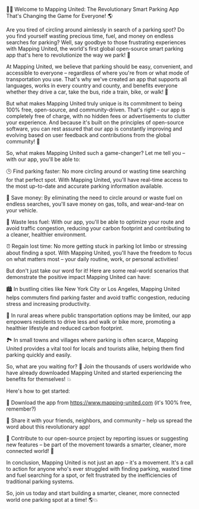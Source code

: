 🚗💡 Welcome to Mapping United: The Revolutionary Smart Parking App That's Changing the Game for Everyone! 🌎

Are you tired of circling around aimlessly in search of a parking spot? Do you find yourself wasting precious time, fuel, and money on endless searches for parking? Well, say goodbye to those frustrating experiences with Mapping United, the world's first global open-source smart parking app that's here to revolutionize the way we park! 🚀

At Mapping United, we believe that parking should be easy, convenient, and accessible to everyone – regardless of where you're from or what mode of transportation you use. That's why we've created an app that supports all languages, works in every country and county, and benefits everyone whether they drive a car, take the bus, ride a train, bike, or walk! 🌈

But what makes Mapping United truly unique is its commitment to being 100% free, open-source, and community-driven. That's right – our app is completely free of charge, with no hidden fees or advertisements to clutter your experience. And because it's built on the principles of open-source software, you can rest assured that our app is constantly improving and evolving based on user feedback and contributions from the global community! 🤝

So, what makes Mapping United such a game-changer? Let me tell you – with our app, you'll be able to:

🕒 Find parking faster: No more circling around or wasting time searching for that perfect spot. With Mapping United, you'll have real-time access to the most up-to-date and accurate parking information available.

💸 Save money: By eliminating the need to circle around or waste fuel on endless searches, you'll save money on gas, tolls, and wear-and-tear on your vehicle.

🌿 Waste less fuel: With our app, you'll be able to optimize your route and avoid traffic congestion, reducing your carbon footprint and contributing to a cleaner, healthier environment.

⏰ Regain lost time: No more getting stuck in parking lot limbo or stressing about finding a spot. With Mapping United, you'll have the freedom to focus on what matters most – your daily routine, work, or personal activities!

But don't just take our word for it! Here are some real-world scenarios that demonstrate the positive impact Mapping United can have:

🏙️ In bustling cities like New York City or Los Angeles, Mapping United helps commuters find parking faster and avoid traffic congestion, reducing stress and increasing productivity.

🌳 In rural areas where public transportation options may be limited, our app empowers residents to drive less and walk or bike more, promoting a healthier lifestyle and reduced carbon footprint.

🏞️ In small towns and villages where parking is often scarce, Mapping United provides a vital tool for locals and tourists alike, helping them find parking quickly and easily.

So, what are you waiting for? 🤔 Join the thousands of users worldwide who have already downloaded Mapping United and started experiencing the benefits for themselves! 💥

Here's how to get started:

📲 Download the app from https://www.mapping-united.com (it's 100% free, remember?)

💬 Share it with your friends, neighbors, and community – help us spread the word about this revolutionary app!

🤝 Contribute to our open-source project by reporting issues or suggesting new features – be part of the movement towards a smarter, cleaner, more connected world! 🌟

In conclusion, Mapping United is not just an app – it's a movement. It's a call to action for anyone who's ever struggled with finding parking, wasted time and fuel searching for a spot, or felt frustrated by the inefficiencies of traditional parking systems.

So, join us today and start building a smarter, cleaner, more connected world one parking spot at a time! 🌎💥